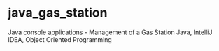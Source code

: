 # java_gas_station
Java console applications - Management of a Gas Station Java, IntelliJ IDEA, Object Oriented Programming
